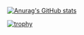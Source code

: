 [![Anurag's GitHub stats](https://github-readme-stats.vercel.app/api?username=takayahilton&count_private=true)](https://github.com/anuraghazra/github-readme-stats)

[![trophy](https://github-profile-trophy.vercel.app/?username=takayahilton)](https://github.com/ryo-ma/github-profile-trophy)
